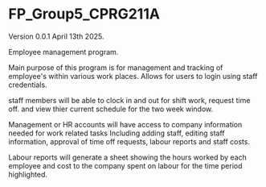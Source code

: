 ﻿# FP_Group5_CPRG211A
Version 0.0.1
April 13th 2025.

Employee management program.

Main purpose of this program is for management and tracking of employee's within various work places.
Allows for users to login using staff credentials.

staff members will be able to clock in and out for shift work, request time off. and view thier current schedule for the two week window.

Management or HR accounts will have access to company information needed for work related tasks
Including adding staff, editing staff information, approval of time off requests, labour reports and staff costs.

Labour reports will generate a sheet showing the hours worked by each employee
and cost to the company spent on labour for the time period highlighted.
